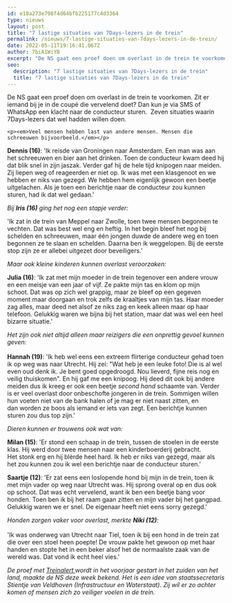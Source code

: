 ```yaml
---
id: e18a273e798f4d64bfb225177c4d3364
type: nieuws
layout: post
title: "7 lastige situaties van 7Days-lezers in de trein"
permalink: /nieuws/7-lastige-situaties-van-7days-lezers-in-de-trein/
date: 2022-05-11T19:16:41.067Z
author: 7biA1WiYB
excerpt: "De NS gaat een proef doen om overlast in de trein te voorkomen. Zit er iemand bij je in de coupé die vervelend doet? Dan kun je via SMS of WhatsApp een klacht naar de conducteur sturen.  Zeven situaties waarin 7Days-lezers dat wel hadden willen doen.  "
seo:
  description: "7 lastige situaties van 7Days-lezers in de trein"
  title: "7 lastige situaties van 7Days-lezers in de trein"
---
```

De NS gaat een proef doen om overlast in de trein te voorkomen. Zit er iemand bij je in de coupé die vervelend doet? Dan kun je via SMS of WhatsApp een klacht naar de conducteur sturen.  Zeven situaties waarin 7Days-lezers dat wel hadden willen doen.  

    <p><em>Veel mensen hebben last van andere mensen. Mensen die schreeuwen bijvoorbeeld.</em></p>
<p><strong>Dennis (16)</strong>: 'Ik reisde van Groningen naar Amsterdam. Een man was aan het schreeuwen en bier aan het drinken. Toen de conducteur kwam deed hij dat blik snel in zijn jaszak. Verder gaf hij de hele tijd knipogen naar meiden. Zij liepen weg of reageerden er niet op. Ik was met een klasgenoot en we hebben er niks van gezegd. We hebben hem eigenlijk gewoon een beetje uitgelachen. Als je toen een berichtje naar de conducteur zou kunnen sturen, had ik dat wel gedaan.'</p>
<p><em>Bij <strong>Iris (16)</strong> ging het nog een stapje verder:</em></p>
<p>'Ik zat in de trein van Meppel naar Zwolle, toen twee mensen begonnen te vechten. Dat was best wel eng en heftig. In het begin bleef het nog bij schelden en schreeuwen, maar één jongen duwde de andere weg en toen begonnen ze te slaan en schelden. Daarna ben ik weggelopen. Bij de eerste stop zijn ze er allebei uitgezet door beveiligers.'</p>
<p><em>Maar ook kleine kinderen kunnen overlast veroorzaken:</em></p>
<p><strong>Julia (16)</strong>: 'Ik zat met mijn moeder in de trein tegenover een andere vrouw en een meisje van een jaar of vijf. Ze pakte mijn tas en klom op mijn schoot. Dat was op zich wel grappig, maar ze bleef op een gegeven moment maar doorgaan en trok zelfs de kraaltjes van mijn tas. Haar moeder zag alles, maar deed net alsof ze niks zag en keek alleen maar op haar telefoon. Gelukkig waren we bijna bij het station, maar dat was wel een heel bizarre situatie.'</p>
<p><em>Het zijn ook niet altijd alleen maar reizigers die een onprettig gevoel kunnen geven:</em><br><br><strong>Hannah (19)</strong>: 'Ik heb wel eens een extreem flirterige conducteur gehad toen ik op weg was naar Utrecht. Hij zei: "Wat heb je een leuke foto! Die is al wel even oud denk ik. Je bent goed opgedroogd. Nou lieverd, fijne reis nog en veilig thuiskomen". En hij gaf me een knipoog. Hij deed dit ook bij andere meiden dus ik kreeg er ook een beetje <em>second hand </em>schaamte van. Verder is er veel overlast door onbeschofte jongeren in de trein. Sommigen willen hun voeten niet van de bank halen of je mag er niet naast zitten, en dan worden ze boos als iemand er iets van zegt. Een berichtje kunnen sturen zou dus top zijn.'</p>
<p><i>Dieren kunnen er trouwens ook wat van:</i></p>
<p><strong>Milan (15)</strong>: 'Er stond een schaap in de trein, tussen de stoelen in de eerste klas. Hij werd door twee mensen naar een kinderboerderij gebracht. Het stonk erg en hij blèrde heel hard. Ik heb er niks van gezegd, maar als het zou kunnen zou ik wel een berichtje naar de conducteur sturen.'</p>
<p><strong>Saartje (12)</strong>: 'Er zat eens een loslopende hond bij mijn in de trein, toen ik met mijn vader op weg naar Utrecht was. Hij sprong overal op en dus ook op schoot. Dat was echt vervelend, want ik ben een beetje bang voor honden. Toen ben ik bij het raam gaan zitten en mijn vader bij het gangpad. Gelukkig waren we er snel. De eigenaar heeft niet eens sorry gezegd.'</p>
<p><em>Honden zorgen vaker voor overlast, merkte <strong>Niki (12)</strong>:</em><br><br>'Ik was onderweg van Utrecht naar Tiel, toen ik bij een hond in de trein zat die over een stoel heen poepte! De vrouw pakte het gewoon op met haar handen en stopte het in een beker alsof het de normaalste zaak van de wereld was. Dat vond ik echt heel vies.'</p>
<p><em>De proef met <a href="https://www.rijksoverheid.nl/actueel/nieuws/2019/01/31/proef-met-treinalert-meld-overlast-in-de-trein-per-sms-of-app" target="_blank">Treinalert </a>wordt in het voorjaar gestart in het zuiden van het land, maakte de NS deze week bekend. Het is een idee van staatssecretaris Stientje van Veldhoven (Infrastructuur en Waterstaat). Zij wil er zo achter komen of mensen zich zo veiliger voelen in de trein.</em></p>  
